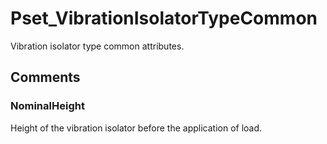 # Pset_VibrationIsolatorTypeCommon

Vibration isolator type common attributes.
<!-- end of short definition -->

## Comments

### NominalHeight

Height of the vibration isolator before the application of load.

